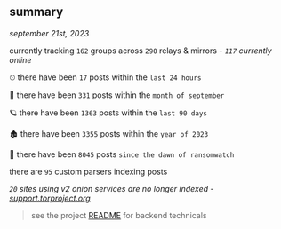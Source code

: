 
## summary
_september 21st, 2023_

currently tracking `162` groups across `290` relays & mirrors - _`117` currently online_

⏲ there have been `17` posts within the `last 24 hours`

🦈 there have been `331` posts within the `month of september`

🪐 there have been `1363` posts within the `last 90 days`

🏚 there have been `3355` posts within the `year of 2023`

🦕 there have been `8045` posts `since the dawn of ransomwatch`

there are `95` custom parsers indexing posts

_`20` sites using v2 onion services are no longer indexed - [support.torproject.org](https://support.torproject.org/onionservices/v2-deprecation/)_

> see the project [README](https://github.com/joshhighet/ransomwatch#ransomwatch--) for backend technicals
